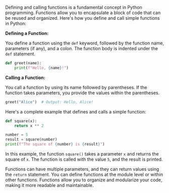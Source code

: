 Defining and calling functions is a fundamental concept in Python programming. Functions allow you to encapsulate a block of code that can be reused and organized. Here's how you define and call simple functions in Python:

**Defining a Function:**

You define a function using the `def` keyword, followed by the function name, parameters (if any), and a colon. The function body is indented under the `def` statement.

```python
def greet(name):
    print(f"Hello, {name}!")
```

**Calling a Function:**

You call a function by using its name followed by parentheses. If the function takes parameters, you provide the values within the parentheses.

```python
greet("Alice")  # Output: Hello, Alice!
```

Here's a complete example that defines and calls a simple function:

```python
def square(x):
    return x ** 2

number = 5
result = square(number)
print(f"The square of {number} is {result}")
```

In this example, the function `square()` takes a parameter `x` and returns the square of `x`. The function is called with the value `5`, and the result is printed.

Functions can have multiple parameters, and they can return values using the `return` statement. You can define functions at the module level or within other functions. Functions allow you to organize and modularize your code, making it more readable and maintainable.
